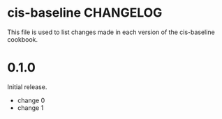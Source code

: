 # cis-baseline CHANGELOG

This file is used to list changes made in each version of the cis-baseline cookbook.

# 0.1.0

Initial release.

- change 0
- change 1

